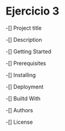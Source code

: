 # Ejercicio 3

<p> -[] Project title <br>
<p> -[] Description <br>
<p> -[] Getting Started <br>
<p> -[] Prerequisites <br>
<p> -[] Installing <br>
<p> -[] Deployment <br>
<p> -[] Builtd With <br>
<p> -[] Authors <br>
<p> -[] License <br>